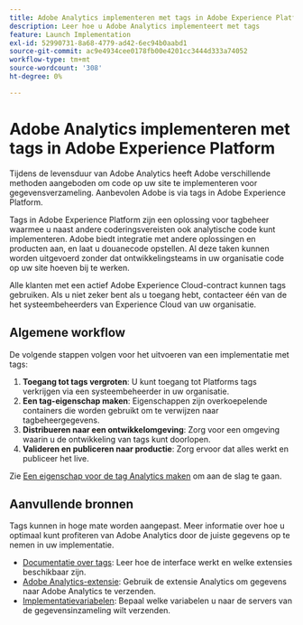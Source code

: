 ```yaml
---
title: Adobe Analytics implementeren met tags in Adobe Experience Platform
description: Leer hoe u Adobe Analytics implementeert met tags
feature: Launch Implementation
exl-id: 52990731-8a68-4779-ad42-6ec94b0aabd1
source-git-commit: ac9e4934cee0178fb00e4201cc3444d333a74052
workflow-type: tm+mt
source-wordcount: '308'
ht-degree: 0%

---
```


# Adobe Analytics implementeren met tags in Adobe Experience Platform

Tijdens de levensduur van Adobe Analytics heeft Adobe verschillende methoden aangeboden om code op uw site te implementeren voor gegevensverzameling. Aanbevolen Adobe is via tags in Adobe Experience Platform.

Tags in Adobe Experience Platform zijn een oplossing voor tagbeheer waarmee u naast andere coderingsvereisten ook analytische code kunt implementeren. Adobe biedt integratie met andere oplossingen en producten aan, en laat u douanecode opstellen. Al deze taken kunnen worden uitgevoerd zonder dat ontwikkelingsteams in uw organisatie code op uw site hoeven bij te werken.

Alle klanten met een actief Adobe Experience Cloud-contract kunnen tags gebruiken. Als u niet zeker bent als u toegang hebt, contacteer één van de het systeembeheerders van Experience Cloud van uw organisatie.

## Algemene workflow

De volgende stappen volgen voor het uitvoeren van een implementatie met tags:

1. **Toegang tot tags vergroten**: U kunt toegang tot Platforms tags verkrijgen via een systeembeheerder in uw organisatie.
2. **Een tag-eigenschap maken**: Eigenschappen zijn overkoepelende containers die worden gebruikt om te verwijzen naar tagbeheergegevens.
3. **Distribueren naar een ontwikkelomgeving**: Zorg voor een omgeving waarin u de ontwikkeling van tags kunt doorlopen.
4. **Valideren en publiceren naar productie**: Zorg ervoor dat alles werkt en publiceer het live.

Zie [Een eigenschap voor de tag Analytics maken](create-analytics-property.md) om aan de slag te gaan.

## Aanvullende bronnen

Tags kunnen in hoge mate worden aangepast. Meer informatie over hoe u optimaal kunt profiteren van Adobe Analytics door de juiste gegevens op te nemen in uw implementatie.

* [Documentatie over tags](https://experienceleague.adobe.com/docs/experience-platform/tags/home.html#): Leer hoe de interface werkt en welke extensies beschikbaar zijn.
* [Adobe Analytics-extensie](https://experienceleague.adobe.com/docs/experience-platform/tags/extensions/adobe/analytics/overview.html): Gebruik de extensie Analytics om gegevens naar Adobe Analytics te verzenden.
* [Implementatievariabelen](../vars/overview.md): Bepaal welke variabelen u naar de servers van de gegevensinzameling wilt verzenden.
